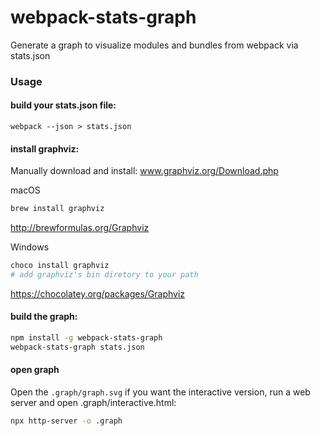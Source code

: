 # webpack-stats-graph
Generate a graph to visualize modules and bundles from webpack via stats.json

### Usage

#### build your stats.json file:
```
webpack --json > stats.json
```

#### install graphviz:

Manually download and install: www.graphviz.org/Download.php

macOS  
```bash
brew install graphviz
```
http://brewformulas.org/Graphviz
  
Windows
```ps1
choco install graphviz
# add graphviz's bin diretory to your path
``` 
https://chocolatey.org/packages/Graphviz

#### build the graph:
```bash
npm install -g webpack-stats-graph
webpack-stats-graph stats.json
```

#### open graph

Open the `.graph/graph.svg` if you want the interactive version, run a web server and open .graph/interactive.html:
```bash
npx http-server -o .graph
```


